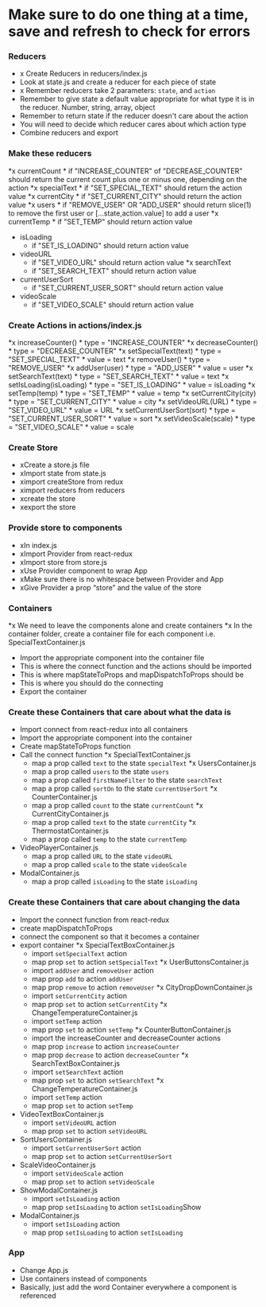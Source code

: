# Make sure to do one thing at a time, save and refresh to check for errors

###  Reducers
  * x Create Reducers in reducers/index.js
  * Look at state.js and create a reducer for each piece of state
  * x Remember reducers take 2 parameters: `state`, and `action`
  * Remember to give state a default value appropriate for what type it is in the reducer. Number, string, array, object
  * Remember to return state if the reducer doesn't care about the action
  * You will need to decide which reducer cares about which action type
  * Combine reducers and export

### Make these reducers
  *x currentCount
    * if "INCREASE_COUNTER" of "DECREASE_COUNTER" should return the current count plus one or minus one, depending on the action
  *x specialText
    * if "SET_SPECIAL_TEXT" should return the action value
  *x currentCity
    * if "SET_CURRENT_CITY" should return the action value
  *x users
    * if "REMOVE_USER" OR "ADD_USER" should return slice(1) to remove the first user or [...state,action.value] to add a user
  *x currentTemp
    * if "SET_TEMP" should return action value
  * isLoading
    * if "SET_IS_LOADING" should return action value  
  * videoURL
    * if "SET_VIDEO_URL" should return action value
  *x searchText
    * if "SET_SEARCH_TEXT" should return action value
  * currentUserSort
    * if "SET_CURRENT_USER_SORT" should return action value
  * videoScale
    * if "SET_VIDEO_SCALE" should return action value
### Create Actions in actions/index.js
  *x increaseCounter()
    * type = "INCREASE_COUNTER"
  *x decreaseCounter()
    * type = "DECREASE_COUNTER"
  *x setSpecialText(text)
    * type = "SET_SPECIAL_TEXT"
    * value = text
  *x removeUser()
    * type = "REMOVE_USER"
  *x addUser(user)
    * type = "ADD_USER"
    * value = user
  *x setSearchText(text)
    * type = "SET_SEARCH_TEXT"
    * value = text
  *x setIsLoading(isLoading)
    * type = "SET_IS_LOADING"
    * value = isLoading
  *x setTemp(temp)
    * type = "SET_TEMP"
    * value = temp
  *x setCurrentCity(city)
    * type = "SET_CURRENT_CITY"
    * value = city
  *x setVideoURL(URL)
    * type = "SET_VIDEO_URL"
    * value = URL
  *x setCurrentUserSort(sort)
    * type = "SET_CURRENT_USER_SORT"
    * value = sort
  *x setVideoScale(scale)
    * type = "SET_VIDEO_SCALE"
    * value = scale
### Create Store
  * xCreate a store.js file
  * xImport state from state.js
  * ximport createStore from redux
  * ximport reducers from reducers
  * xcreate the store
  * xexport the store

### Provide store to components
  * xIn index.js
  * xImport Provider from react-redux
  * xImport store from store.js
  * xUse Provider component to wrap App
  * xMake sure there is no whitespace between Provider and App
  * xGive Provider a prop “store” and the value of the store


### Containers
  *x We need to leave the components alone and create containers
  *x In the container folder, create a container file for each component i.e. SpecialTextContainer.js
  * Import the appropriate component into the container file
  * This is where the connect function and the actions should be imported
  * This is where mapStateToProps and mapDispatchToProps should be
  * This is where you should do the connecting
  * Export the container



### Create these Containers that care about what the data is
  * Import connect from react-redux into all containers
  * Import the appropriate component into the container
  * Create mapStateToProps function 
  * Call the connect function
  *x SpecialTextContainer.js
    * map a prop called `text` to the state `specialText`
  *x UsersContainer.js
    * map a prop called `users` to the state `users`
    * map a prop called `firstNameFilter` to the state `searchText`
    * map a prop called `sortOn` to the state `currentUserSort`
  *x CounterContainer.js
    * map a prop called `count` to the state `currentCount`
  *x CurrentCityContainer.js
    * map a prop called `text` to the state `currentCity`
  *x ThermostatContainer.js
    * map a prop called `temp` to the state `currentTemp`
  * VideoPlayerContainer.js
    * map a prop called `URL` to the state `videoURL`
    * map a prop called `scale` to the state `videoScale`
  * ModalContainer.js
    * map a prop called `isLoading` to the state `isLoading`

### Create these Containers that care about changing the data
  * Import the connect function from react-redux
  * create mapDispatchToProps
  * connect the component so that it becomes a container
  * export container
  *x SpecialTextBoxContainer.js
    * import `setSpecialText` action
    * map prop `set` to action `setSpecialText`
  *x UserButtonsContainer.js
    * import `addUser` and `removeUser` action
    * map prop `add` to action `addUser`
    * map prop `remove` to action `removeUser`
  *x CityDropDownContainer.js
    * import `setCurrentCity` action
    * map prop `set` to action `setCurrentCity`
  *x ChangeTemperatureContainer.js
    * import `setTemp` action
    * map prop `set` to action `setTemp`
  *x CounterButtonContainer.js
    * import the increaseCounter and decreaseCounter actions
    * map prop `increase` to action `increaseCounter`
    * map prop `decrease` to action `decreaseCounter`
  *x SearchTextBoxContainer.js
    * import `setSearchText` action
    * map prop `set` to action `setSearchText`
  *x ChangeTemperatureContainer.js
    * import `setTemp` action
    * map prop `set` to action `setTemp`
  * VideoTextBoxContainer.js
    * import `setVideoURL` action
    * map prop `set` to action `setVideoURL`
  * SortUsersContainer.js
    * import `setCurrentUserSort` action
    * map prop `set` to action `setCurrentUserSort`
  * ScaleVideoContainer.js
    * import `setVideoScale` action
    * map prop `set` to action `setVideoScale`
  * ShowModalContainer.js
    * import `setIsLoading` action
    * map prop `setIsLoading` to action `setIsLoading`Show
  * ModalContainer.js
    * import `setIsLoading` action
    * map prop `setIsLoading` to action `setIsLoading`

### App
  * Change App.js
  * Use containers instead of components
  * Basically, just add the word Container everywhere a component is referenced